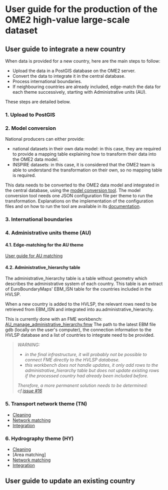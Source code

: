 # User guide for the production of the OME2 high-value large-scale dataset

## User guide to integrate a new country
When data is provided for a new country, here are the main steps to follow:
* Upload the data in a PostGIS database on the OME2 server.
* Convert the data to integrate it in the central database.
* Process international boundaries.
* If neighbouring countries are already included, edge-match the data for each theme successively, starting with Administrative units (AU).

These steps are detailed below.

### 1. Upload to PostGIS

### 2. Model conversion
National producers can either provide:
* national datasets in their own data model: in this case, they are required to provide a mapping table explaining how to transform their data into the OME2 data model.
* INSPIRE datasets: in this case, it is considered that the OME2 team is able to understand the transformation on their own, so no mapping table is required.

This data needs to be converted to the OME2 data model and integrated in the central database, using the [model conversion tool](https://github.com/openmapsforeurope2/data-model-transformer).
The model conversion tool needs one JSON configuration file per theme to run the transformation. Explanations on the implementation of the configuration files and on how to run the tool are available in its [documentation](https://github.com/openmapsforeurope2/data-model-transformer).


### 3. International boundaries


### 4. Administrative units theme (AU)

#### 4.1. Edge-matching for the AU theme
[User guide for AU matching](https://github.com/openmapsforeurope2/OME2/blob/main/docs/prod/administrative_unit_area_matching/user_guide_au.md)

#### 4.2. Administrative_hierarchy table
The administrative_hierarchy table is a table without geometry which describes the administrative system of each country. This table is an extract of EuroBoundaryMaps' EBM_ISN table for the countries included in the HVLSP.

When a new country is added to the HVLSP, the relevant rows need to be retrieved from EBM_ISN and integrated into au.administrative_hierarchy.

This is currently done with an FME workbench: [AU_manage_administrative_hierarchy.fmw](https://github.com/openmapsforeurope2/fme_workbenches/blob/main/AU/AU_manage_administrative_hierarchy.fmw)
The path to the latest EBM file gdb (locally on the user's computer), the connection information to the HVLSP database and a list of countries to integrate need to be provided.

> _WARNING:_ 
> - _in the final infrastructure, it will probably not be possible to connect FME directly to the HVLSP database._
> - _this workbench does not handle updates, it only add rows to the administrative_hierarchy table but does not update existing rows if the processed country had already been included before._
> 
> _Therefore, a more permanent solution needs to be determined: cf.[issue #16](https://github.com/openmapsforeurope2/OME2/issues/16)_

### 5. Transport network theme (TN)
* [Cleaning](https://github.com/openmapsforeurope2/OME2/blob/main/docs/prod/network_matching/steps/cleaning.md)
* [Network matching](https://github.com/openmapsforeurope2/OME2/blob/main/docs/prod/network_matching/steps/matching.md)
* [Integration](https://github.com/openmapsforeurope2/OME2/blob/main/docs/prod/network_matching/steps/integration.md)

### 6. Hydrography theme (HY)
* [Cleaning](https://github.com/openmapsforeurope2/OME2/blob/main/docs/prod/network_matching/steps/cleaning.md)
* [Area matching]
* [Network matching](https://github.com/openmapsforeurope2/OME2/blob/main/docs/prod/network_matching/steps/matching.md)
* [Integration](https://github.com/openmapsforeurope2/OME2/blob/main/docs/prod/network_matching/steps/integration.md)

## User guide to update an existing country
